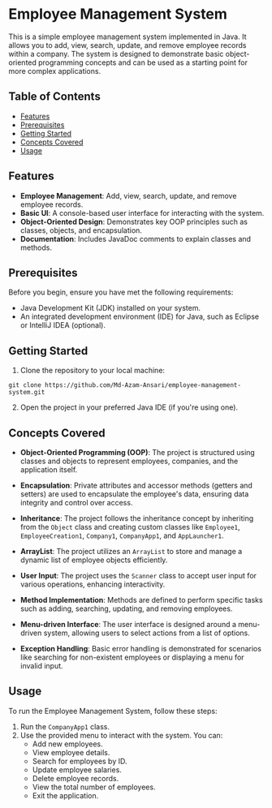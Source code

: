# Employee Management System

This is a simple employee management system implemented in Java. It allows you to add, view, search, update, and remove employee records within a company. The system is designed to demonstrate basic object-oriented programming concepts and can be used as a starting point for more complex applications.

## Table of Contents

- [Features](#features)
- [Prerequisites](#prerequisites)
- [Getting Started](#getting-started)
- [Concepts Covered](#concepts-covered)
- [Usage](#usage)

## Features

- **Employee Management**: Add, view, search, update, and remove employee records.
- **Basic UI**: A console-based user interface for interacting with the system.
- **Object-Oriented Design**: Demonstrates key OOP principles such as classes, objects, and encapsulation.
- **Documentation**: Includes JavaDoc comments to explain classes and methods.

## Prerequisites

Before you begin, ensure you have met the following requirements:

- Java Development Kit (JDK) installed on your system.
- An integrated development environment (IDE) for Java, such as Eclipse or IntelliJ IDEA (optional).

## Getting Started

1. Clone the repository to your local machine:

```shell
git clone https://github.com/Md-Azam-Ansari/employee-management-system.git
```

2. Open the project in your preferred Java IDE (if you're using one).

## Concepts Covered

- **Object-Oriented Programming (OOP)**: The project is structured using classes and objects to represent employees, companies, and the application itself.

- **Encapsulation**: Private attributes and accessor methods (getters and setters) are used to encapsulate the employee's data, ensuring data integrity and control over access.

- **Inheritance**: The project follows the inheritance concept by inheriting from the `Object` class and creating custom classes like `Employee1`, `EmployeeCreation1`, `Company1`, `CompanyApp1`,
  and `AppLauncher1`.

- **ArrayList**: The project utilizes an `ArrayList` to store and manage a dynamic list of employee objects efficiently.

- **User Input**: The project uses the `Scanner` class to accept user input for various operations, enhancing interactivity.

- **Method Implementation**: Methods are defined to perform specific tasks such as adding, searching, updating, and removing employees.

- **Menu-driven Interface**: The user interface is designed around a menu-driven system, allowing users to select actions from a list of options.

- **Exception Handling**: Basic error handling is demonstrated for scenarios like searching for non-existent employees or displaying a menu for invalid input.

## Usage

To run the Employee Management System, follow these steps:

1. Run the `CompanyApp1` class.
2. Use the provided menu to interact with the system. You can:
   - Add new employees.
   - View employee details.
   - Search for employees by ID.
   - Update employee salaries.
   - Delete employee records.
   - View the total number of employees.
   - Exit the application.
